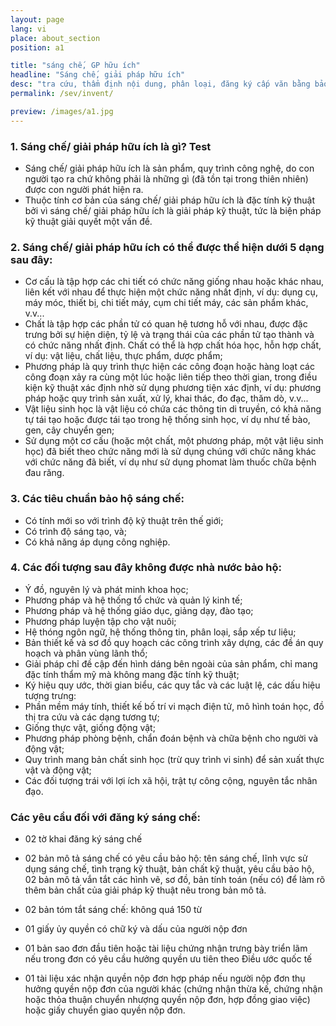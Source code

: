 ```yaml
---
layout: page
lang: vi
place: about_section
position: a1

title: "sáng chế, GP hữu ích"
headline: "Sáng chế, giải pháp hữu ích"
desc: "tra cứu, thẩm định nội dung, phân loại, đăng ký cấp văn bằng bảo hộ..."
permalink: /sev/invent/

preview: /images/a1.jpg
---
```



### 1. Sáng chế/ giải pháp hữu ích là gì? Test
- Sáng chế/ giải pháp hữu ích là sản phẩm, quy trình công nghệ, do con người tạo ra chứ không phải là những gì (đã tồn tại trong thiên nhiên) được con người phát hiện ra.
- Thuộc tính cơ bản của sáng chế/ giải pháp hữu ích là đặc tính kỹ thuật bởi vì sáng chế/ giải pháp hữu ích là giải pháp kỹ thuật, tức là biện pháp kỹ thuật giải quyết một vấn đề.

### 2. Sáng chế/ giải pháp hữu ích có thể được thể hiện dưới 5 dạng sau đây:
- Cơ cấu là tập hợp các chi tiết có chức năng giống nhau hoặc khác nhau, liên kết với nhau để thực hiện một chức năng nhất định, ví dụ: dụng cụ, máy móc, thiết bị, chi tiết máy, cụm chi tiết máy, các sản phẩm khác, v.v...
- Chất là tập hợp các phần tử có quan hệ tương hỗ với nhau, được đặc trưng bởi sự hiện diện, tỷ lệ và trạng thái của các phần tử tạo thành và có chức năng nhất định. Chất có thể là hợp chất hóa học, hỗn hợp chất, ví dụ: vật liệu, chất liệu, thực phẩm, dược phẩm;
- Phương pháp là quy trình thực hiện các công đoạn hoặc hàng loạt các công đoạn xảy ra cùng một lúc hoặc liên tiếp theo thời gian, trong điều kiện kỹ thuật xác định nhờ sử dụng phương tiện xác định, ví dụ: phương pháp hoặc quy trình sản xuất, xử lý, khai thác, đo đạc, thăm dò, v.v...
- Vật liệu sinh học là vật liệu có chứa các thông tin di truyền, có khả năng tự tái tạo hoặc được tái tạo trong hệ thống sinh học, ví dụ như tế bào, gen, cây chuyển gen;
- Sử dụng một cơ cấu (hoặc một chất, một phương pháp, một vật liệu sinh học) đã biết theo chức năng mới là sử dụng chúng với chức năng khác với chức năng đã biết, ví dụ như sử dụng phomat làm thuốc chữa bệnh đau răng.

### 3. Các tiêu chuẩn bảo hộ sáng chế:
- Có tính mới so với trình độ kỹ thuật trên thế giới;
- Có trình độ sáng tạo, và;
- Có khả năng áp dụng công nghiệp.

### 4. Các đối tượng sau đây không được nhà nước bảo hộ:
- Ý đồ, nguyên lý và phát minh khoa học;
- Phương pháp và hệ thống tổ chức và quản lý kinh tế;
- Phương pháp và hệ thống giáo dục, giảng dạy, đào tạo;
- Phương pháp luyện tập cho vật nuôi;
- Hệ thóng ngôn ngữ, hệ thống thông tin, phân loại, sắp xếp tư liệu;
- Bản thiết kế và sơ đồ quy hoạch các công trình xây dựng, các đề án quy hoạch và phân vùng lãnh thổ;
- Giải pháp chỉ đề cập đến hình dáng bên ngoài của sản phẩm, chỉ mang đặc tính thẩm mỹ mà không mang đặc tính kỹ thuật;
- Ký hiệu quy ước, thời gian biểu, các quy tắc và các luật lệ, các dấu hiệu tượng trưng:
- Phần mềm máy tính, thiết kế bố trí vi mạch điện tử, mô hình toán học, đồ thị tra cứu và các dạng tương tự;
- Giống thực vật, giống động vật;
- Phương pháp phòng bệnh, chẩn đoán bệnh và chữa bệnh cho người và động vật;
- Quy trình mang bản chất sinh học (trừ quy trình vi sinh) để sản xuất thực vật và động vật;
- Các đối tượng trái với lợi ích xã hội, trật tự công cộng, nguyên tắc nhân đạo.

### Các yêu cầu đối với đăng ký sáng chế:
- 02 tờ khai đăng ký sáng chế

- 02 bản mô tả sáng chế có yêu cầu bảo hộ: tên sáng chế, lĩnh vực sử dụng sáng chế, tình trạng kỹ thuật, bản chất kỹ thuật, yêu cầu bảo hộ, 02 bản mô tả vắn tắt các hình vẽ, sơ đồ, bản tính toán (nếu có) để làm rõ thêm bản chất của giải pháp kỹ thuật nêu trong bản mô tả.

- 02 bản tóm tắt sáng chế: không quá 150 từ

- 01 giấy ủy quyền có chữ ký và dấu của người nộp đơn

- 01 bản sao đơn đầu tiên hoặc tài liệu chứng nhận trưng bày triển lãm nếu trong đơn có yêu cầu hưởng quyền ưu tiên theo Điều ước quốc tế

- 01 tài liệu xác nhận quyền nộp đơn hợp pháp nếu người nộp đơn thụ hưởng quyền nộp đơn của người khác (chứng nhận thừa kế, chứng nhận hoặc thỏa thuận chuyển nhượng quyền nộp đơn, hợp đồng giao việc) hoặc giấy chuyển giao quyền nộp đơn. 
